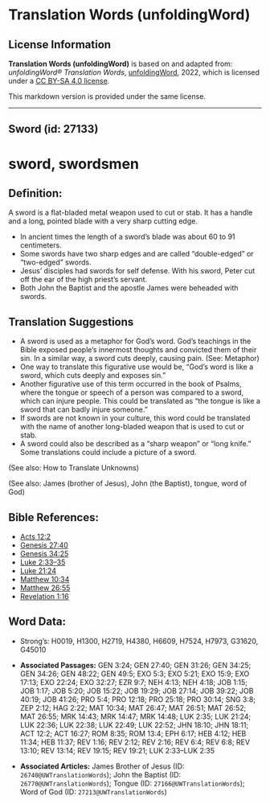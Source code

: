 # Translation Words (unfoldingWord)

## License Information

**Translation Words (unfoldingWord)** is based on and adapted from: _unfoldingWord® Translation Words_, [unfoldingWord](https://unfoldingword.org/utw), 2022, which is licensed under a [CC BY-SA 4.0 license](https://creativecommons.org/licenses/by-sa/4.0/legalcode.en).

This markdown version is provided under the same license.



--------------------------------

## Sword (id: 27133)

sword, swordsmen
================

Definition:
-----------

A sword is a flat\-bladed metal weapon used to cut or stab. It has a handle and a long, pointed blade with a very sharp cutting edge.

* In ancient times the length of a sword’s blade was about 60 to 91 centimeters.
* Some swords have two sharp edges and are called “double\-edged” or “two\-edged” swords.
* Jesus’ disciples had swords for self defense. With his sword, Peter cut off the ear of the high priest’s servant.
* Both John the Baptist and the apostle James were beheaded with swords.

Translation Suggestions
-----------------------

* A sword is used as a metaphor for God’s word. God’s teachings in the Bible exposed people’s innermost thoughts and convicted them of their sin. In a similar way, a sword cuts deeply, causing pain. (See: Metaphor)
* One way to translate this figurative use would be, “God’s word is like a sword, which cuts deeply and exposes sin.”
* Another figurative use of this term occurred in the book of Psalms, where the tongue or speech of a person was compared to a sword, which can injure people. This could be translated as “the tongue is like a sword that can badly injure someone.”
* If swords are not known in your culture, this word could be translated with the name of another long\-bladed weapon that is used to cut or stab.
* A sword could also be described as a “sharp weapon” or “long knife.” Some translations could include a picture of a sword.

(See also: How to Translate Unknowns)

(See also: James (brother of Jesus), John (the Baptist), tongue, word of God)

Bible References:
-----------------

* [Acts 12:2](https://ref.ly/Acts12:2)
* [Genesis 27:40](https://ref.ly/Gen27:40)
* [Genesis 34:25](https://ref.ly/Gen34:25)
* [Luke 2:33–35](https://ref.ly/Luke2:33-Luke2:35)
* [Luke 21:24](https://ref.ly/Luke21:24)
* [Matthew 10:34](https://ref.ly/Matt10:34)
* [Matthew 26:55](https://ref.ly/Matt26:55)
* [Revelation 1:16](https://ref.ly/Rev1:16)

Word Data:
----------

* Strong’s: H0019, H1300, H2719, H4380, H6609, H7524, H7973, G31620, G45010

* **Associated Passages:** GEN 3:24; GEN 27:40; GEN 31:26; GEN 34:25; GEN 34:26; GEN 48:22; GEN 49:5; EXO 5:3; EXO 5:21; EXO 15:9; EXO 17:13; EXO 22:24; EXO 32:27; EZR 9:7; NEH 4:13; NEH 4:18; JOB 1:15; JOB 1:17; JOB 5:20; JOB 15:22; JOB 19:29; JOB 27:14; JOB 39:22; JOB 40:19; JOB 41:26; PRO 5:4; PRO 12:18; PRO 25:18; PRO 30:14; SNG 3:8; ZEP 2:12; HAG 2:22; MAT 10:34; MAT 26:47; MAT 26:51; MAT 26:52; MAT 26:55; MRK 14:43; MRK 14:47; MRK 14:48; LUK 2:35; LUK 21:24; LUK 22:36; LUK 22:38; LUK 22:49; LUK 22:52; JHN 18:10; JHN 18:11; ACT 12:2; ACT 16:27; ROM 8:35; ROM 13:4; EPH 6:17; HEB 4:12; HEB 11:34; HEB 11:37; REV 1:16; REV 2:12; REV 2:16; REV 6:4; REV 6:8; REV 13:10; REV 13:14; REV 19:15; REV 19:21; LUK 2:33–LUK 2:35
* **Associated Articles:** James Brother of Jesus (ID: `26740@UWTranslationWords`); John the Baptist (ID: `26770@UWTranslationWords`); Tongue (ID: `27166@UWTranslationWords`); Word of God (ID: `27213@UWTranslationWords`)


